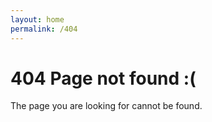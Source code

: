 ```yaml
---
layout: home
permalink: /404
---
```


# 404 Page not found :(

The page you are looking for cannot be found. 